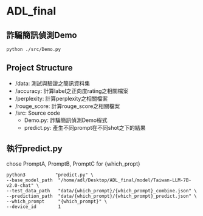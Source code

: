 # ADL_final

## 詐騙簡訊偵測Demo
```
python ./src/Demo.py
```

## Project Structure
* /data: 測試與驗證之簡訊資料集
* /accuracy: 計算label之正向度rating之相關檔案
* /perplexity: 計算perplexity之相關檔案
* /rouge_score: 計算rouge_score之相關檔案
* /src: Source code
  * Demo.py: 詐騙簡訊偵測Demo程式
  * predict.py: 產生不同prompt在不同shot之下的結果
 
## 執行predict.py
chose PromptA, PromptB, PromptC for {which_propt}
```
python3           "predict.py" \
--base_model_path  "/home/adl/Desktop/ADL_final/model/Taiwan-LLM-7B-v2.0-chat" \
--test_data_path   "data/{which_prompt}/{which_prompt}_combine.json" \
--prediction_path  "data/{which_prompt}/{which_prompt}_predict.json" \
--which_prompt     "{which_prompt}" \
--device_id        1
```
